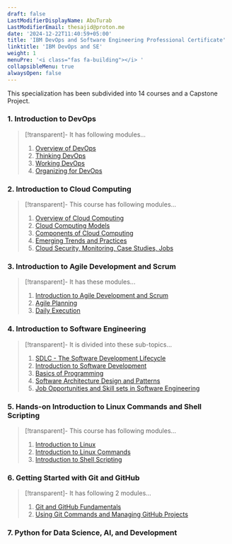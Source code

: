 ```yaml
---
draft: false
LastModifierDisplayName: AbuTurab
LastModifierEmail: thesajid@proton.me
date: '2024-12-22T11:40:59+05:00'
title: 'IBM DevOps and Software Engineering Professional Certificate'
linktitle: 'IBM DevOps and SE'
weight: 1
menuPre: '<i class="fas fa-building"></i> '
collapsibleMenu: true
alwaysOpen: false
---
```


This specialization has been subdivided into 14 courses and a Capstone Project.

### 1. Introduction to DevOps

> [!transparent]- It has following modules...
> 
> 1. [Overview of DevOps](/devops-and-cloud/ibm-devops-and-se/intro-to-devops/overview-of-devops)
> 2. [Thinking DevOps](/devops-and-cloud/ibm-devops-and-se/intro-to-devops/thinking-devops)
> 3. [Working DevOps](/devops-and-cloud/ibm-devops-and-se/intro-to-devops/working-devops)
> 4. [Organizing for DevOps](/devops-and-cloud/ibm-devops-and-se/intro-to-devops/organizing-for-devops)

### 2. Introduction to Cloud Computing

>[!transparent]- This course has following modules...
> 
> 1. [Overview of Cloud Computing](/it-and-sysadmin/ibm-it-support/intro-to-cloud-computing/overview-of-cloud-computing)
> 2. [Cloud Computing Models](/it-and-sysadmin/ibm-it-support/intro-to-cloud-computing/cloud-computing-models)
> 3. [Components of Cloud Computing](/it-and-sysadmin/ibm-it-support/intro-to-cloud-computing/components-of-cloud-computing)
> 4. [Emerging Trends and Practices](/it-and-sysadmin/ibm-it-support/intro-to-cloud-computing/emerging-trends-and-practices)
> 5. [Cloud Security, Monitoring, Case Studies, Jobs](/it-and-sysadmin/ibm-it-support/intro-to-cloud-computing/cloud-security-monitoring-case-studies-jobs)

### 3. Introduction to Agile Development and Scrum

>[!transparent]- It has these modules...
> 
> 1. [Introduction to Agile Development and Scrum](/devops-and-cloud/ibm-devops-and-se/agile-development-and-scrum/introduction-to-agile-and-scrum)
> 2. [Agile Planning](/devops-and-cloud/ibm-devops-and-se/agile-development-and-scrum/agile-planning)
> 3. [Daily Execution](/devops-and-cloud/ibm-devops-and-se/agile-development-and-scrum/daily-execution)

### 4. Introduction to Software Engineering

>[!transparent]- It is divided into these sub-topics...
> 
> 1. [SDLC - The Software Development Lifecycle](/devops-and-cloud/ibm-devops-and-se/intro-to-se/the-software-development-lifecycle)
> 2. [Introduction to Software Development](/devops-and-cloud/ibm-devops-and-se/intro-to-se/introduction-to-software-development)
> 3. [Basics of Programming](/devops-and-cloud/ibm-devops-and-se/intro-to-se/basics-of-programming-ii)
> 4. [Software Architecture Design and Patterns](/devops-and-cloud/ibm-devops-and-se/intro-to-se/software-architecture-design-and-patterns)
> 5. [Job Opportunities and Skill sets in Software Engineering](/devops-and-cloud/ibm-devops-and-se/intro-to-se/job-opportunities-and-skill-sets-in-se)

### 5. Hands-on Introduction to Linux Commands and Shell Scripting

>[!transparent]- This course has following modules...
> 
> 1. [Introduction to Linux](/devops-and-cloud/ibm-devops-and-se/linux-commands-and-shell-scripting/introduction-to-linux)
> 2. [Introduction to Linux Commands](/devops-and-cloud/ibm-devops-and-se/linux-commands-and-shell-scripting/introduction-to-linux-commands)
> 3. [Introduction to Shell Scripting](/devops-and-cloud/ibm-devops-and-se/linux-commands-and-shell-scripting/introduction-to-shell-scripting)

### 6. Getting Started with Git and GitHub

>[!transparent]- It has following 2 modules...
> 
> 1. [Git and GitHub Fundamentals](/devops-and-cloud/ibm-devops-and-se/git-and-github/git-and-github-fundamentals)
> 2. [Using Git Commands and Managing GitHub Projects](/devops-and-cloud/ibm-devops-and-se/git-and-github/using-git-commands-and-managing-github-projects)

### 7. Python for Data Science, AI, and Development

